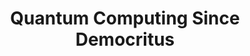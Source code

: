 ---
layout: books
title: Quantum Computing Since Democritus
subtitle: 
essential: 
categories: ['computation']
authors: ['Scott Aaronson']
authors_twitter: ['']
excerpt: .
url: 
amazon_url: 
---